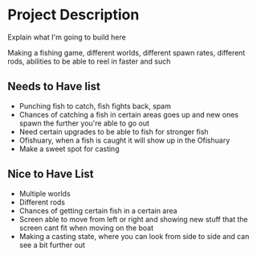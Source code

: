 # Project Description

Explain what I'm going to build here

Making a fishing game, different worlds, different spawn rates, different rods, abilities to be able to reel in faster and such

## Needs to Have list

- Punching fish to catch, fish fights back, spam
- Chances of catching a fish in certain areas goes up and new ones spawn the further you're able to go out
- Need certain upgrades to be able to fish for stronger fish
- Ofishuary, when a fish is caught it will show up in the Ofishuary
- Make a sweet spot for casting 

## Nice to Have List

- Multiple worlds
- Different rods 
- Chances of getting certain fish in a certain area
- Screen able to move from left or right and showing new stuff that the screen cant fit when moving on the boat
- Making a casting state, where you can look from side to side and can see a bit further out